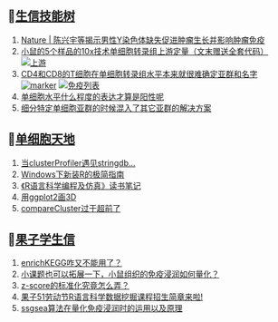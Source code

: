 ## 📝[生信技能树](https://github.com/ixxmu/mp_duty/issues?q=label%3A%E7%94%9F%E4%BF%A1%E6%8A%80%E8%83%BD%E6%A0%91+is%3Aclosed)
<!-- 1issueTable -->

1. [Nature | 陈兴宇等揭示男性Y染色体缺失促进肿瘤生长并影响肿瘤免疫](https://github.com/ixxmu/mp_duty/issues/3554) 
2. [小鼠的5个样品的10x技术单细胞转录组上游定量（文末赠送全套代码）](https://github.com/ixxmu/mp_duty/issues/3550) [![上游](https://img.shields.io/github/labels/ixxmu/mp_duty/上游)](https://github.com/ixxmu/mp_duty/labels/上游)
3. [CD4和CD8的T细胞在单细胞转录组水平本来就很难确定亚群和名字](https://github.com/ixxmu/mp_duty/issues/3531) [![marker](https://img.shields.io/github/labels/ixxmu/mp_duty/marker)](https://github.com/ixxmu/mp_duty/labels/marker) [![免疫列表](https://img.shields.io/github/labels/ixxmu/mp_duty/免疫列表)](https://github.com/ixxmu/mp_duty/labels/免疫列表)
4. [单细胞水平什么程度的表达才算是阳性呢](https://github.com/ixxmu/mp_duty/issues/3527) 
5. [细分特定单细胞亚群的时候混入了其它亚群的解决方案](https://github.com/ixxmu/mp_duty/issues/3526) 
<!-- 1issueTable -->
## 📝[单细胞天地](https://github.com/ixxmu/mp_duty/issues?q=label%3A%E5%8D%95%E7%BB%86%E8%83%9E%E5%A4%A9%E5%9C%B0+is%3Aclosed)
<!-- 2issueTable -->

1. [当clusterProfiler遇见stringdb...](https://github.com/ixxmu/mp_duty/issues/3492) 
2. [Windows下新装R的极简指南](https://github.com/ixxmu/mp_duty/issues/3253) 
3. [《R语言科学编程及仿真》读书笔记](https://github.com/ixxmu/mp_duty/issues/3141) 
4. [用ggplot2画3D](https://github.com/ixxmu/mp_duty/issues/3054) 
5. [compareCluster过于超前了](https://github.com/ixxmu/mp_duty/issues/3015) 
<!-- 2issueTable -->

## 📝[果子学生信](https://github.com/ixxmu/mp_duty/issues?q=label%3A%E6%9E%9C%E5%AD%90%E5%AD%A6%E7%94%9F%E4%BF%A1+is%3Aclosed)
<!-- 3issueTable -->

1. [enrichKEGG咋又不能用了？](https://github.com/ixxmu/mp_duty/issues/3499) 
2. [小课题也可以拓展一下，小鼠组织的免疫浸润如何量化？](https://github.com/ixxmu/mp_duty/issues/3407) 
3. [z-score的标准化究竟怎么弄？](https://github.com/ixxmu/mp_duty/issues/3396) 
4. [果子51劳动节R语言科学数据挖掘课程招生简章来啦!](https://github.com/ixxmu/mp_duty/issues/3332) 
5. [ssgsea算法在量化免疫浸润时的运用以及原理](https://github.com/ixxmu/mp_duty/issues/3326) 
<!-- 3issueTable -->
